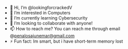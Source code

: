 - 👋 Hi, I’m @lookingforcrackedV
- 👀 I’m interested in Computers
- 🌱 I’m currently learning Cybersecurity
- 💞️ I’m looking to collaborate with anyone!
- 📫 How to reach me? You can reach me through email @penalosajunemar@gmail.com
- ⚡ Fun fact: Im smart, but i have short-term memory lost 

<!---
lookingforcrackedV/lookingforcrackedV is a ✨ special ✨ repository because its `README.md` (this file) appears on your GitHub profile.
You can click the Preview link to take a look at your changes.
--->
